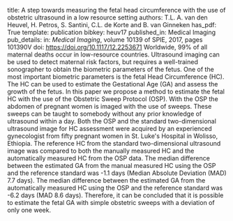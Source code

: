 title: A step towards measuring the fetal head circumference with the use of obstetric ultrasound in a low resource setting
authors: T.L. A. van den Heuvel, H. Petros, S. Santini, C.L. de Korte and B. van Ginneken
has_pdf: True
template: publication
bibkey: heuv17
published_in: Medical Imaging
pub_details: in: <i>Medical Imaging</i>, volume 10139 of SPIE, 2017, pages 101390V
doi: https://doi.org/10.1117/12.2253671
Worldwide, 99% of all maternal deaths occur in low-resource countries. Ultrasound imaging can be used to detect maternal risk factors, but requires a well-trained sonographer to obtain the biometric parameters of the fetus. One of the most important biometric parameters is the fetal Head Circumference (HC). The HC can be used to estimate the Gestational Age (GA) and assess the growth of the fetus. In this paper we propose a method to estimate the fetal HC with the use of the Obstetric Sweep Protocol (OSP). With the OSP the abdomen of pregnant women is imaged with the use of sweeps. These sweeps can be taught to somebody without any prior knowledge of ultrasound within a day. Both the OSP and the standard two-dimensional ultrasound image for HC assessment were acquired by an experienced gynecologist from fifty pregnant women in St. Luke's Hospital in Wolisso, Ethiopia. The reference HC from the standard two-dimensional ultrasound image was compared to both the manually measured HC and the automatically measured HC from the OSP data. The median difference between the estimated GA from the manual measured HC using the OSP and the reference standard was -1.1 days (Median Absolute Deviation (MAD) 7.7 days). The median difference between the estimated GA from the automatically measured HC using the OSP and the reference standard was -6.2 days (MAD 8.6 days). Therefore, it can be concluded that it is possible to estimate the fetal GA with simple obstetric sweeps with a deviation of only one week.


